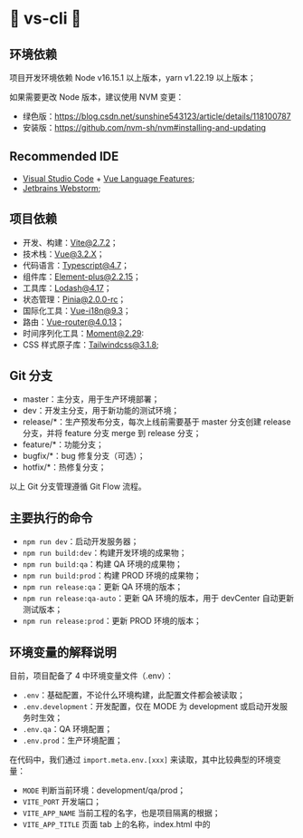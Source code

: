 # 🌈 vs-cli 🎉

## 环境依赖

项目开发环境依赖 Node v16.15.1 以上版本，yarn v1.22.19 以上版本；

如果需要更改 Node 版本，建议使用 NVM 变更：

- 绿色版：https://blog.csdn.net/sunshine543123/article/details/118100787
- 安装版：https://github.com/nvm-sh/nvm#installing-and-updating

## Recommended IDE

- [Visual Studio Code](https://code.visualstudio.com/) + [Vue Language Features](https://marketplace.visualstudio.com/items?itemName=vue.volar);
- [Jetbrains Webstorm](https://www.jetbrains.com/zh-cn/webstorm/);

## 项目依赖

- 开发、构建：Vite@2.7.2；
- 技术栈：Vue@3.2.X；
- 代码语言：Typescript@4.7；
- 组件库：Element-plus@2.2.15；
- 工具库：Lodash@4.17；
- 状态管理：Pinia@2.0.0-rc；
- 国际化工具：Vue-i18n@9.3；
- 路由：Vue-router@4.0.13；
- 时间序列化工具：Moment@2.29:
- CSS 样式原子库：Tailwindcss@3.1.8;

## Git 分支

- master：主分支，用于生产环境部署；
- dev：开发主分支，用于新功能的测试环境；
- release/\*：生产预发布分支，每次上线前需要基于 master 分支创建 release 分支，并将 feature 分支 merge 到 release 分支；
- feature/\*：功能分支；
- bugfix/\*：bug 修复分支（可选）；
- hotfix/\*：热修复分支；

以上 Git 分支管理遵循 Git Flow 流程。

## 主要执行的命令

- `npm run dev`：启动开发服务器；
- `npm run build:dev`：构建开发环境的成果物；
- `npm run build:qa`：构建 QA 环境的成果物；
- `npm run build:prod`：构建 PROD 环境的成果物；
- `npm run release:qa`：更新 QA 环境的版本；
- `npm run release:qa-auto`：更新 QA 环境的版本，用于 devCenter 自动更新测试版本；
- `npm run release:prod`：更新 PROD 环境的版本；

## 环境变量的解释说明

目前，项目配备了 4 中环境变量文件（.env）：

- `.env`：基础配置，不论什么环境构建，此配置文件都会被读取；
- `.env.development`：开发配置，仅在 MODE 为 development 或启动开发服务时生效；
- `.env.qa`：QA 环境配置；
- `.env.prod`：生产环境配置；

在代码中，我们通过 `import.meta.env.[xxx]` 来读取，其中比较典型的环境变量：

- `MODE` 判断当前环境：development/qa/prod；
- `VITE_PORT` 开发端口；
- `VITE_APP_NAME` 当前工程的名字，也是项目隔离的根据；
- `VITE_APP_TITLE` 页面 tab 上的名称，index.html 中的 <title> 标签；
- `VITE_PUBLIC_PATH` 公共资源存放位置；
- `VITE_API_BASE_URL` 接口前缀（需要后端确定后修改）；

## 关于 Auto Import

项目中基于 `unplugin-auto-import` 以及 `unplugin-vue-components` 对三方组件和本地 `components` 文件夹内的所有组件自动引入，允许在项目开发过程中不需要手动 import 相关组件。

自动导入的范围：

- `src/components/**`;
- `vue/vue-router/vue-i18n/pinia`;

同时会自动生成 `auto-import.d.ts` TS 类型声明文件以及 `.eslintrc-auto-import.json` Eslint 配置文件。

## Tailwindcss

请自行查看官方文档，获取如何使用 Tailwindcss。

我们开启了 Tailwindcss 的 JIT 功能，更多了解请参考：https://www.tailwindcss.cn/docs/just-in-time-mode

同时，丰富了基础的规则的尺寸和字体。

#### 首先，使用任意值

如果需要 tailwindcss 预设外的样式类，无需在 tailwind.config.js 中配置具体样式，使用变体的特性（`xxx-[size]`）随意使用任何值：

```html
<div class="bg-[#bada55] text-[22px] before:content-['Festivus']">
  <!-- ... -->
</div>
```

#### 其次，开启了 Important 配置

> 来自官网的一段话：important 选项允许您控制是否将 Tailwind 的功能类标记为 `!important`。 当您将 Tailwind 与已存在的具有非常特殊的选择器的 CSS 一起使用时，这可能会非常有用。
> 这是因为大多数情况下，我们希望覆盖原有的组件库的样式，产出符合设计风格的页面和组件。

当然，如果这个配置给您带来了困扰，您也可以关闭它，只需要把 `important` 改为 `false` 或者删掉它！

❗️❗️❗️**针对这个项目，请不要将其置为 `false` 或删除掉**

```js
module.exports = {
  // ...

  content: ['./index.html', './src/**/*.{vue,ts,tsx}'],
  plugins: [],
  important: true, // => 置为 false 即可
  corePlugins: {
    container: false,
  },
}
```

当然你可以在 `.vue` 文件中的 `<style lang="scss">` scss 语法样式块中手动添加 `!important`:

```scss
.beautiful-title {
  @apply mt-1 #{!important};
}
```

#### 然后，预设了一些额外的尺寸和字体

比如 Tailwind 预设的宽度最多是 w-96，而且尺寸间隔是 16px；

针对这种情况，我们进行了扩展，首先宽度的最大值为 w-200，同时尺寸间隔是 4px，也就是 0.25rem，与此同理的还有高度、最大/小宽度和最大/小高度。

我们提供了备选字体，方便我们在 HTML 中直接使用字体 class：

- `font-CS`: MS CorporateS;
- `font-CS-Demi`: MS CorporateS-Demi;
- `font-CSS-Bold`: MS Corps S Cond Bold;
- `font-CSS-Regular`: MS Corps S Cond Regular;
- `font-CSA-Bold`: MS Corps A Cond Bold;
- `font-CSA-Regular`: MS Corps S Cond Regular;

## Git 提交规范：

借助 CommitLint 和 husky，我们对 Git 提交信息做了限制，具体格式如下：

```bash
git commit -m "[type]: [JIRA Number] [commit message]"
```

其中，type 是必填的，JIRA Number 是可选的，commit message 是必填的；

|   Type   |             含义             |                      备注                      |
| :------: | :--------------------------: | :--------------------------------------------: |
|  build   |        编译相关的修改        |     例如发布版本、对项目构建或者依赖的改动     |
|  chore   |   构建过程或辅助工具的变动   | 如果不确定修改是哪类的，可以用 chore 这个 type |
|    ci    |         持续集成修改         |                                                |
|  config  |           配置修改           |                                                |
|   docs   |        文档修改类提交        |
|   feat   |          新功能提交          |      feat: [TIPS-1234] message for demo.       |
|   fix    |         bug 修复提交         |   fix: [TIPS-1234] fix bug message for demo.   |
|   perf   | 优化相关，比如提升性能、体验 |    pref: [TIPS-1234] optimized performance.    |
| refactor |             重构             |                                                |
|  revert  |           代码回滚           |                                                |
|  style   |         代码格式修改         |            注意不是 css 样式的修改             |
|   test   |         测试用例修改         |                                                |

_commit message 的最大长度在 72 个 letters 左右；_

## 命名规则

我们约定：

- 如果是组件（.vue 文件）命名，请【大写首字母，驼峰】命名；
- 如果是新建文件夹，请以【全部小写字母，单词之间用 “-” 链接】命名（XSF 和 TIPS 比较特殊，因此全大写）；
- 如果是其他文件（如 locale / typing / static / router 等等，非 SFC 文件），均以【首字母小写，驼峰】命名；
- Store 的命名方式请以 use 开头驼峰命名；
- Hooks 的命名方式请以 use 开头，以 `-` 字符链接的全小写，例如 use-confirm.ts；
